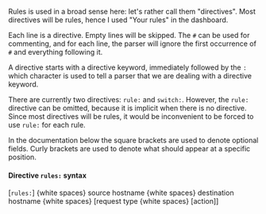 Rules is used in a broad sense here: let's rather call them "directives". Most directives will be rules, hence I used "Your rules" in the dashboard.

Each line is a directive. Empty lines will be skipped. The `#` can be used for commenting, and for each line, the parser will ignore the first occurrence of `#` and everything following it.

A directive starts with a directive keyword, immediately followed by the `:` which character is used to tell a parser that we are dealing with a directive keyword.

There are currently two directives: `rule:` and `switch:`. However, the `rule:` directive can be omitted, because it is implicit when there is no directive. Since most directives will be rules, it would be inconvenient to be forced to use `rule:` for each rule.

In the documentation below the square brackets are used to denote optional fields. Curly brackets are used to denote what should appear at a specific position.

#### Directive `rules:` syntax

[`rules:`] {white spaces} source hostname {white spaces} destination hostname {white spaces} [request type {white spaces} [action]]

